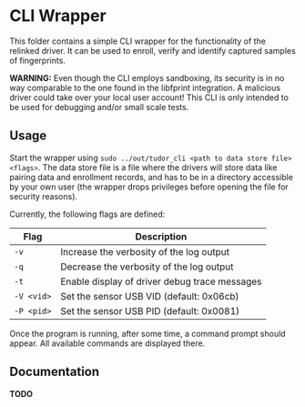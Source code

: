 # CLI Wrapper
This folder contains a simple CLI wrapper for the functionality of the relinked
driver. It can be used to enroll, verify and identify captured samples of fingerprints.

**WARNING:** Even though the CLI employs sandboxing, its security is in no way
comparable to the one found in the libfprint integration. A malicious driver
could take over your local user account! This CLI is only intended to be used
for debugging and/or small scale tests.

## Usage
Start the wrapper using `sudo ../out/tudor_cli <path to data store file> <flags>`. The
data store file is a file where the drivers will store data like pairing data
and enrollment records, and has to be in a directory accessible by your own user
(the wrapper drops privileges before opening the file for security reasons).

Currently, the following flags are defined:

Flag | Description
----- | ---------------------------
`-v` | Increase the verbosity of the log output
`-q` | Decrease the verbosity of the log output
`-t` | Enable display of driver debug trace messages
`-V <vid>` | Set the sensor USB VID (default: 0x06cb)
`-P <pid>` | Set the sensor USB PID (default: 0x0081)

Once the program is running, after some time, a command prompt should appear.
All available commands are displayed there.

## Documentation
**TODO**